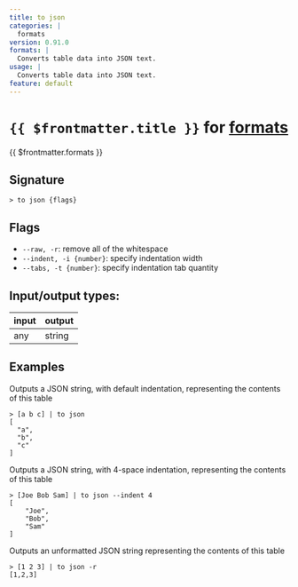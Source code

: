 ```yaml
---
title: to json
categories: |
  formats
version: 0.91.0
formats: |
  Converts table data into JSON text.
usage: |
  Converts table data into JSON text.
feature: default
---
```

<!-- This file is automatically generated. Please edit the command in https://github.com/nushell/nushell instead. -->

# `{{ $frontmatter.title }}` for [formats](/commands/categories/formats.md)

<div class='command-title'>{{ $frontmatter.formats }}</div>

## Signature

```> to json {flags} ```

## Flags

 -  `--raw, -r`: remove all of the whitespace
 -  `--indent, -i {number}`: specify indentation width
 -  `--tabs, -t {number}`: specify indentation tab quantity


## Input/output types:

| input | output |
| ----- | ------ |
| any   | string |

## Examples

Outputs a JSON string, with default indentation, representing the contents of this table
```nu
> [a b c] | to json
[
  "a",
  "b",
  "c"
]
```

Outputs a JSON string, with 4-space indentation, representing the contents of this table
```nu
> [Joe Bob Sam] | to json --indent 4
[
    "Joe",
    "Bob",
    "Sam"
]
```

Outputs an unformatted JSON string representing the contents of this table
```nu
> [1 2 3] | to json -r
[1,2,3]
```
